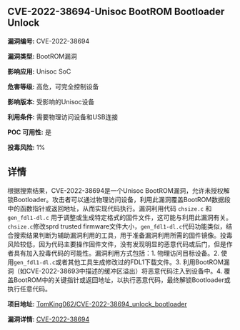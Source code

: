 ## CVE-2022-38694-Unisoc BootROM Bootloader Unlock

**漏洞编号:** CVE-2022-38694

**漏洞类型:** BootROM漏洞

**影响应用:** Unisoc SoC

**危害等级:** 高危，可完全控制设备

**影响版本:** 受影响的Unisoc设备

**利用条件:** 需要物理访问设备和USB连接

**POC 可用性:** 是

**投毒风险:** 1%

## 详情

根据搜索结果，CVE-2022-38694是一个Unisoc BootROM漏洞，允许未授权解锁Bootloader。攻击者可以通过物理访问设备，利用此漏洞覆盖BootROM数据段中的函数指针或返回地址，从而实现代码执行。漏洞利用代码 `chsize.c` 和 `gen_fdl1-dl.c` 用于调整或生成特定格式的固件文件，这可能与利用此漏洞有关。`chsize.c`修改sprd trusted firmware文件大小，`gen_fdl1-dl.c`代码功能类似，结合搜索结果判断为辅助漏洞利用的工具，用于准备漏洞利用所需的固件镜像。投毒风险较低，因为代码主要操作固件文件，没有发现明显的恶意代码或后门，但是作者具有加入投毒代码的可能性。漏洞利用方式包括：1. 物理访问目标设备。2. 使用`gen_fdl1-dl.c`或者其他工具生成修改过的FDL1下载文件。3. 利用BootROM漏洞（如CVE-2022-38693中描述的缓冲区溢出）将恶意代码注入到设备中。4. 覆盖BootROM中的关键指针或返回地址，以执行恶意代码，最终解锁Bootloader或执行任意代码。

**项目地址:** [TomKing062/CVE-2022-38694_unlock_bootloader](https://github.com/TomKing062/CVE-2022-38694_unlock_bootloader)

**漏洞详情:** [CVE-2022-38694](https://nvd.nist.gov/vuln/detail/CVE-2022-38694)